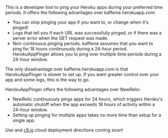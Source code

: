 This is a developer tool to ping your Heroku apps during your preferred time
periods. It offers the following advantages over kaffeine.herokuapp.com:

- You can stop pinging your app if you want to, or change when it's pinged!
- Logs that tell you if each URL was successfully pinged, or if there was a
server error when the GET request was made.
- Non-continuous pinging periods. kaffeine assumes that you want to ping for 18
hours continuously during a 24-hour period. HerokuAppPinger allows you to ping
over multiple time periods during a 24-hour window.

The only disadvantage over kaffeine.herokuapp.com is that HerokuAppPinger is
slower to set up. If you want greater control over your app and some logs, this
is the way to go.

HerokuAppPinger offers the following advantages over NewRelic:
- NewRelic continuously pings apps for 24 hours, which triggers Heroku's
automatic shutoff when the app exceeds 18 hours of activity within a 24-hour
window.
- Setting up pinging for multiple apps takes no more time than setup for a
single app.


Use and [c9.io](c9.io) cloud deployment directions coming soon!
